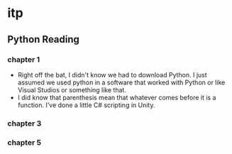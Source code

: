 # itp

## Python Reading

### chapter 1
- Right off the bat, I didn't know we had to download Python. I just assumed we used python in a software that worked with Python or like Visual Studios or something like that.
- I did know that parenthesis mean that whatever comes before it is a function. I've done a little C# scripting in Unity.

### chapter 3

### chapter 5
